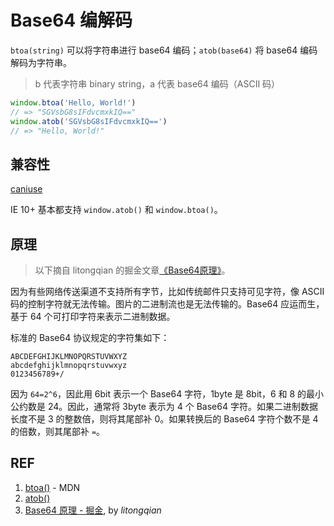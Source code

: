 # Base64 编解码

`btoa(string)` 可以将字符串进行 base64 编码；`atob(base64)` 将 base64 编码解码为字符串。

> b 代表字符串 binary string，a 代表 base64 编码（ASCII 码）

```js
window.btoa('Hello, World!')
// => "SGVsbG8sIFdvcmxkIQ=="
window.atob('SGVsbG8sIFdvcmxkIQ==')
// => "Hello, World!"
```

## 兼容性

[caniuse](https://caniuse.com/#search=btoa)

IE 10+ 基本都支持 `window.atob()` 和 `window.btoa()`。

## 原理

> 以下摘自 litongqian 的掘金文章[《Base64原理》][1]。

因为有些网络传送渠道不支持所有字节，比如传统邮件只支持可见字符，像 ASCII 码的控制字符就无法传输。图片的二进制流也是无法传输的。Base64 应运而生，基于 64 个可打印字符来表示二进制数据。

标准的 Base64 协议规定的字符集如下：

```
ABCDEFGHIJKLMNOPQRSTUVWXYZ
abcdefghijklmnopqrstuvwxyz
0123456789+/
```

因为 `64=2^6`，因此用 6bit 表示一个 Base64 字符，1byte 是 8bit，6 和 8 的最小公约数是 24。因此，通常将 3byte 表示为 4 个 Base64 字符。如果二进制数据长度不是 3 的整数倍，则将其尾部补 0。如果转换后的 Base64 字符个数不是 4 的倍数，则其尾部补 `=`。


## REF

1. [btoa()](https://developer.mozilla.org/en-US/docs/Web/API/WindowOrWorkerGlobalScope/btoa) - MDN
1. [atob()](https://developer.mozilla.org/en-US/docs/Web/API/WindowOrWorkerGlobalScope/atob)
1. [Base64 原理 - 掘金][1], by *litongqian*

[1]: https://juejin.im/post/5bd00c0251882577787451f4 "Base64 原理"